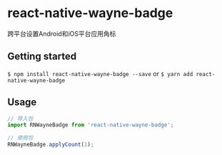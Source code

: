 # react-native-wayne-badge
跨平台设置Android和iOS平台应用角标

## Getting started

`$ npm install react-native-wayne-badge --save`
or
`$ yarn add react-native-wayne-badge`


## Usage
```javascript
// 导入包
import RNWayneBadge from 'react-native-wayne-badge';

// 使用包
RNWayneBadge.applyCount(1);
```
